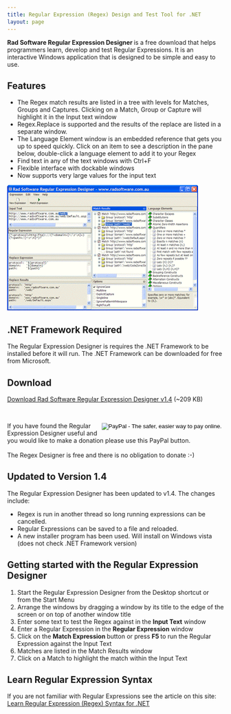 ```yaml
---
title: Regular Expression (Regex) Design and Test Tool for .NET
layout: page
---
```


<p>
  <strong>Rad Software Regular Expression Designer </strong>is a free download
  that helps programmers learn, develop and test Regular Expressions. It is an
  interactive Windows application that is designed to be simple and easy to use.
</p>

<h2>Features</h2>

<ul>
  <li>
    The Regex match results are listed in a tree with levels for Matches, Groups
    and Captures. Clicking on a Match, Group or Capture will highlight it in the
    Input text window
  </li>
  <li>
    Regex.Replace is supported and the results of the replace are listed in a
    separate window.
  </li>
  <li>
    The Language Element window is an embedded reference that gets you up to
    speed quickly. Click on an item to see a description in the pane below,
    double-click a language element to add it to your Regex
  </li>
  <li>Find text in any of the text windows with Ctrl+F</li>
  <li>Flexible interface with dockable windows</li>
  <li>Now supports very large values for the input text</li>
</ul>
<p>
  <a target="_blank" href="./images/RegexDesignerMainScreen.gif">
    <img
      src="./images/RegexDesignerMainScreenSmall.gif"
      alt="Regular Expression Designer Main Window"
      width="444"
      height="291"
  /></a>
</p>
<h2>.NET Framework Required</h2>

<p>
  The Regular Expression Designer is requires the .NET Framework to be installed
  before it will run. The .NET Framework can be downloaded for free from
  Microsoft.
</p>
<h2>Download</h2>

<p>
  <a href="./Rad.RegexDesigner.Setup.1.4.exe"
  onClick="ga('send', 'event', { eventCategory: 'RegexDesigner', eventAction: 'Download', eventLabel: 'Rad.RegexDesigner.Setup.1.4.exe'});">
   Download Rad Software Regular Expression Designer v1.4</a
  >
  (~209 KB)
</p>
<p>
  &nbsp;
</p>

<div style="float: right;">
  <form action="https://www.paypal.com/cgi-bin/webscr" method="post">
    <input type="hidden" name="cmd" value="_s-xclick" />
    <input type="hidden" name="hosted_button_id" value="HK78UK46GDQHA" />
    <input
      type="image"
      src="https://www.paypal.com/en_AU/i/btn/btn_donateCC_LG.gif"
      border="0"
      name="submit"
      alt="PayPal - The safer, easier way to pay online."
    />
    <img
      alt=""
      border="0"
      src="https://www.paypal.com/en_AU/i/scr/pixel.gif"
      width="1"
      height="1"
    />
  </form>
</div>
If you have found the Regular Expression Designer useful and you would like to
make a donation please use this PayPal button.<br />
<br />
The Regex Designer is free and there is no obligation to donate :-)
<p></p>
<h2>Updated to Version 1.4</h2>

<p>
  The Regular Expression Designer has been updated to v1.4. The changes include:
</p>
<ul>
  <li>
    Regex is run in another thread so long running expressions can be cancelled.
  </li>
  <li>Regular Expressions can be saved to a file and reloaded.</li>
  <li>
    A new installer program has been used. Will install on Windows vista (does
    not check .NET Framework version)
  </li>
</ul>

<h2>Getting started with the Regular Expression Designer<strong> </strong></h2>

<ol>
  <li>
    <div>
      Start the Regular Expression Designer from the Desktop shortcut or from
      the Start Menu
    </div>
  </li>
  <li>
    Arrange the windows by dragging a window by its title to the edge of the
    screen or on top of another window title
  </li>
  <li>
    Enter some text to test the Regex against in the
    <strong>Input Text</strong> window
  </li>
  <li>
    Enter a Regular Expression in the
    <strong>Regular Expression</strong> window
  </li>
  <li>
    Click on the <strong>Match Expression </strong>button or press
    <strong> F5 </strong>to run the Regular Expression against the Input Text
  </li>
  <li>Matches are listed in the Match Results window</li>
  <li>Click on a Match to highlight the match within the Input Text</li>
</ol>
<h2>Learn Regular Expression Syntax</h2>

<p>
  If you are not familiar with Regular Expressions see the article on this
  site:<br />
  
  <a href="/articles/regexlearnsyntax.aspx/">
    Learn Regular Expression (Regex) Syntax for .NET</a
  >
</p>
